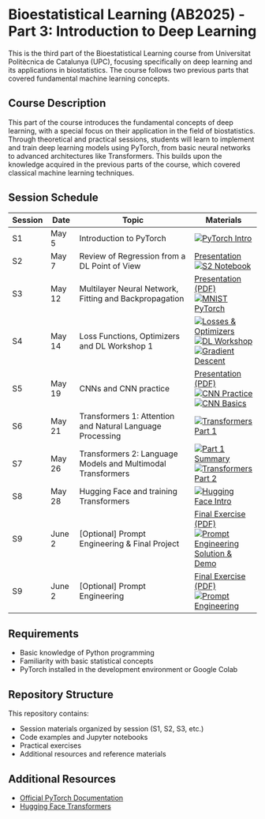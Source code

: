 # Bioestatistical Learning (AB2025) - Part 3: Introduction to Deep Learning

This is the third part of the Bioestatistical Learning course from Universitat Politècnica de Catalunya (UPC), focusing specifically on deep learning and its applications in biostatistics. The course follows two previous parts that covered fundamental machine learning concepts.

## Course Description

This part of the course introduces the fundamental concepts of deep learning, with a special focus on their application in the field of biostatistics. Through theoretical and practical sessions, students will learn to implement and train deep learning models using PyTorch, from basic neural networks to advanced architectures like Transformers. This builds upon the knowledge acquired in the previous parts of the course, which covered classical machine learning techniques.

## Session Schedule

| Session | Date | Topic | Materials |
|--------|-------|------|-----------|
| S1 | May 5 | Introduction to PyTorch | [![PyTorch Intro](https://img.shields.io/badge/Colab-PyTorch_Intro-blue?logo=googlecolab)](https://colab.research.google.com/github/santialferez/AB2025/blob/main/S1/intro_pytorch_AB2025_est.ipynb) |
| S2 | May 7 | Review of Regression from a DL Point of View | [Presentation](https://github.com/santialferez/AB2025/blob/main/S2/SLN_reg_red_est.html) <br> [![S2 Notebook](https://img.shields.io/badge/Colab-S2_Notebook-blue?logo=googlecolab)](https://colab.research.google.com/github/santialferez/AB2025/blob/main/S2/S2.ipynb) |
| S3 | May 12 | Multilayer Neural Network, Fitting and Backpropagation | [Presentation (PDF)](https://github.com/santialferez/AB2025/blob/main/S3/DL3.pdf) <br> [![MNIST PyTorch](https://img.shields.io/badge/Colab-MNIST_PyTorch-blue?logo=googlecolab)](https://colab.research.google.com/github/santialferez/AB2025/blob/main/S3/mnist_pytorch_est.ipynb) |
| S4 | May 14 | Loss Functions, Optimizers and DL Workshop 1 | [![Losses & Optimizers](https://img.shields.io/badge/Colab-Losses_&_Optimizers-blue?logo=googlecolab)](https://colab.research.google.com/github/santialferez/AB2025/blob/main/S4/S4_Losses_and_optimizers.ipynb) <br> [![DL Workshop](https://img.shields.io/badge/Colab-DL_Workshop-blue?logo=googlecolab)](https://colab.research.google.com/github/santialferez/AB2025/blob/main/S4/S4_taller_DL.ipynb) <br> [![Gradient Descent](https://img.shields.io/badge/Colab-Gradient_Descent-blue?logo=googlecolab)](https://colab.research.google.com/github/santialferez/AB2025/blob/main/S4/S4_Full_Gradient_Descent.ipynb) |
| S5 | May 19 | CNNs and CNN practice | [Presentation (PDF)](https://github.com/santialferez/AB2025/blob/main/S5/DL4.pdf) <br> [![CNN Practice](https://img.shields.io/badge/Colab-CNN_Practice-blue?logo=googlecolab)](https://colab.research.google.com/github/santialferez/AB2025/blob/main/S5/Prac4/ConvNet_Pract.ipynb) <br> [![CNN Basics](https://img.shields.io/badge/Colab-CNN_Basics-blue?logo=googlecolab)](https://colab.research.google.com/github/santialferez/AB2025/blob/main/S5/B_CNN.ipynb) |
| S6 | May 21 | Transformers 1: Attention and Natural Language Processing | [![Transformers Part 1](https://img.shields.io/badge/Colab-Transformers_Part_1-blue?logo=googlecolab)](https://colab.research.google.com/github/santialferez/AB2025/blob/main/S6/Transformers_Part1_est.ipynb) |
| S7 | May 26 | Transformers 2: Language Models and Multimodal Transformers | [![Part 1 Summary](https://img.shields.io/badge/Colab-Part_1_Summary-blue?logo=googlecolab)](https://colab.research.google.com/github/santialferez/AB2025/blob/main/S7/Transformers_Part1_summary.ipynb) <br> [![Transformers Part 2](https://img.shields.io/badge/Colab-Transformers_Part_2-blue?logo=googlecolab)](https://colab.research.google.com/github/santialferez/AB2025/blob/main/S7/Transformers_Part2_est.ipynb) |
| S8 | May 28 | Hugging Face and training Transformers | [![Hugging Face Intro](https://img.shields.io/badge/Colab-Hugging_Face_Intro-blue?logo=googlecolab)](https://colab.research.google.com/github/santialferez/AB2025/blob/main/S8/intro_HF_est.ipynb) |
| S9 | June 2 | [Optional] Prompt Engineering & Final Project | [Final Exercise (PDF)](https://github.com/santialferez/AB2025/blob/main/S9/EjercicioFinal.pdf) <br> [![Prompt Engineering](https://img.shields.io/badge/Colab-Prompt_Engineering-blue?logo=googlecolab)](https://colab.research.google.com/github/santialferez/AB2025/blob/main/S9/intro_prompt_gemini.ipynb) <br> [Solution & Demo](https://github.com/santialferez/AB2025/tree/main/S9/Solution_Final_Exercise)
| S9 | June 2 | [Optional] Prompt Engineering | [Final Exercise (PDF)](https://github.com/santialferez/AB2025/blob/main/S9/EjercicioFinal.pdf) <br> [![Prompt Engineering](https://img.shields.io/badge/Colab-Prompt_Engineering-blue?logo=googlecolab)](https://colab.research.google.com/github/santialferez/AB2025/blob/main/S9/intro_prompt_gemini.ipynb) |

## Requirements

- Basic knowledge of Python programming
- Familiarity with basic statistical concepts
- PyTorch installed in the development environment or Google Colab

## Repository Structure

This repository contains:
- Session materials organized by session (S1, S2, S3, etc.)
- Code examples and Jupyter notebooks
- Practical exercises
- Additional resources and reference materials

## Additional Resources

- [Official PyTorch Documentation](https://pytorch.org/docs/stable/index.html)
- [Hugging Face Transformers](https://huggingface.co/docs/transformers/index)